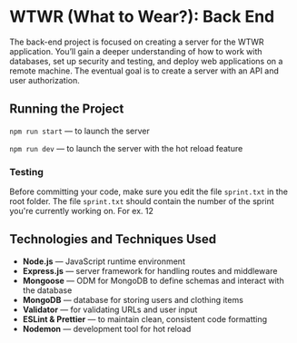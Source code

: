 # WTWR (What to Wear?): Back End

The back-end project is focused on creating a server for the WTWR application. You’ll gain a deeper understanding of how to work with databases, set up security and testing, and deploy web applications on a remote machine. The eventual goal is to create a server with an API and user authorization.

## Running the Project

`npm run start` — to launch the server

`npm run dev` — to launch the server with the hot reload feature

### Testing

Before committing your code, make sure you edit the file `sprint.txt` in the root folder. The file `sprint.txt` should contain the number of the sprint you're currently working on. For ex. 12

## Technologies and Techniques Used

- **Node.js** — JavaScript runtime environment
- **Express.js** — server framework for handling routes and middleware
- **Mongoose** — ODM for MongoDB to define schemas and interact with the database
- **MongoDB** — database for storing users and clothing items
- **Validator** — for validating URLs and user input
- **ESLint & Prettier** — to maintain clean, consistent code formatting
- **Nodemon** — development tool for hot reload
